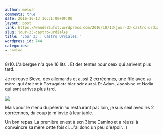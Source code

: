 ```yaml
---
author: melqar
comments: true
date: 2016-10-13 16:31:00+00:00
layout: post
link: https://wanderlufst.wordpress.com/2016/10/13/jour-33-castro-urdiales/
slug: jour-33-castro-urdiales
title: 'Jour 33 : Castro Urdiales.'
wordpress_id: 744
categories:
- camino
---
```


8/10. L'albergue n'a que 16 lits... Et des tentes pour ceux qui arrivent plus tard.

Je retrouve Steve, des allemands et aussi 2 corréennes, une fille avec sa mère, qui étaient à Portugalete hier soir aussi. Et Adam, Jacobine et Nadia qui sont arrivés plus tard.

[![](http://wanderlufst.files.wordpress.com/2016/10/wp-image-2009458449jpg.jpg)](http://wanderlufst.files.wordpress.com/2016/10/wp-image-2009458449jpg.jpg)

Mais pour le menu du pélerin au restaurant pas loin, je suis seul avec les 2 corréennes, du coup je m'invite à leur table.

Un bon repas. La première en est à son 3ème Camino et a réussi à convaincre sa mère cette fois ci. J'ai donc un peu d'espoir. :)
